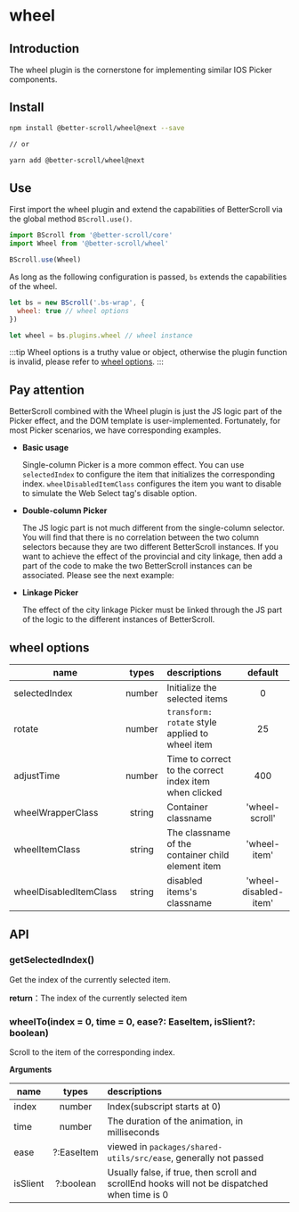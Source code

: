 # wheel

## Introduction

The wheel plugin is the cornerstone for implementing similar IOS Picker components.

## Install

```bash
npm install @better-scroll/wheel@next --save

// or

yarn add @better-scroll/wheel@next
```

## Use

First import the wheel plugin and extend the capabilities of BetterScroll via the global method `BScroll.use()`.

```js
import BScroll from '@better-scroll/core'
import Wheel from '@better-scroll/wheel'

BScroll.use(Wheel)
```

As long as the following configuration is passed, `bs` extends the capabilities of the wheel.

```js
let bs = new BScroll('.bs-wrap', {
  wheel: true // wheel options
})

let wheel = bs.plugins.wheel // wheel instance
```

:::tip
Wheel options is a truthy value or object, otherwise the plugin function is invalid, please refer to [wheel options](./wheel.html#wheel-options).
:::

## Pay attention

BetterScroll combined with the Wheel plugin is just the JS logic part of the Picker effect, and the DOM template is user-implemented. Fortunately, for most Picker scenarios, we have corresponding examples.

- **Basic usage**

  <demo qrcode-url="picker/one-column">
    <template slot="code-template">
      <<< @/examples/vue/components/picker/one-column.vue?template
    </template>
    <template slot="code-script">
      <<< @/examples/vue/components/picker/one-column.vue?script
    </template>
    <template slot="code-style">
      <<< @/examples/vue/components/picker/one-column.vue?style
    </template>
    <picker-one-column slot="demo"></picker-one-column>
  </demo>

  Single-column Picker is a more common effect. You can use `selectedIndex` to configure the item that initializes the corresponding index. `wheelDisabledItemClass` configures the item you want to disable to simulate the Web Select tag's disable option.

- **Double-column Picker**

  <demo qrcode-url="picker/double-column">
    <template slot="code-template">
      <<< @/examples/vue/components/picker/double-column.vue?template
    </template>
    <template slot="code-script">
      <<< @/examples/vue/components/picker/double-column.vue?script
    </template>
    <template slot="code-style">
      <<< @/examples/vue/components/picker/double-column.vue?style
    </template>
    <picker-double-column slot="demo"></picker-double-column>
  </demo>

  The JS logic part is not much different from the single-column selector. You will find that there is no correlation between the two column selectors because they are two different BetterScroll instances. If you want to achieve the effect of the provincial and city linkage, then add a part of the code to make the two BetterScroll instances can be associated. Please see the next example:

- **Linkage Picker**

  <demo qrcode-url="picker/linkage-column">
    <template slot="code-template">
      <<< @/examples/vue/components/picker/linkage-column.vue?template
    </template>
    <template slot="code-script">
      <<< @/examples/vue/components/picker/linkage-column.vue?script
    </template>
    <template slot="code-style">
      <<< @/examples/vue/components/picker/linkage-column.vue?style
    </template>
    <picker-linkage-column slot="demo"></picker-linkage-column>
  </demo>

  The effect of the city linkage Picker must be linked through the JS part of the logic to the different instances of BetterScroll.

## wheel options

|name|types|descriptions|default|
|----------|:-----:|:-----------|:--------:|
|selectedIndex|number|Initialize the selected items|0|
|rotate|number|`transform: rotate` style applied to wheel item|25|
|adjustTime|number|Time to correct to the correct index item when clicked|400|
|wheelWrapperClass|string|Container classname|'wheel-scroll'|
|wheelItemClass|string|The classname of the container child element item|'wheel-item'|
|wheelDisabledItemClass|string|disabled items's classname|'wheel-disabled-item'|

## API

### getSelectedIndex()

Get the index of the currently selected item.

**return**：The index of the currently selected item

### wheelTo(index = 0, time = 0, ease?: EaseItem, isSlient?: boolean)

Scroll to the item of the corresponding index.

**Arguments**

|name|types|descriptions|
|----------|:-----:|:-----------|
|index|number|Index(subscript starts at 0)|
|time|number|The duration of the animation, in milliseconds|
|ease|?:EaseItem|viewed in `packages/shared-utils/src/ease`, generally not passed|
|isSlient|?:boolean|Usually false, if true, then scroll and scrollEnd hooks will not be dispatched when time is 0|
